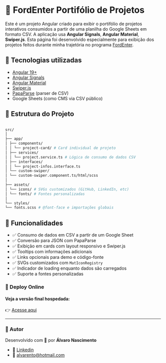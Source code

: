 # 🚀 FordEnter Portifólio de Projetos

Este é um projeto Angular criado para exibir o portifólio de projetos interativos consumidos a partir de uma planilha do Google Sheets em formato CSV. A aplicação usa **Angular Signals**, **Angular Material**, **Swiper.js**. Esta página foi desenvolvido especialmente para exibição dos projetos feitos durante minha trajetória no programa [FordEnter](https://www.ford.com.br/sobre-a-ford/ford-enter/).

## 🧱 Tecnologias utilizadas

- [Angular 19+](https://angular.dev/)
- [Angular Signals](https://angular.dev/guide/signals)
- [Angular Material](https://material.angular.dev/)
- [Swiper.js](https://swiperjs.com/)
- [PapaParse](https://www.papaparse.com/) (parser de CSV)
- Google Sheets (como CMS via CSV público)

## 📂 Estrutura do Projeto


```bash

src/
│
├── app/
│ ├── components/
│ │ └── project-card/ # Card individual de projeto
│ ├── services/
│ │ └── project.service.ts # Lógica de consumo de dados CSV
│ ├── interfaces/
│ │ └── project-infos.interface.ts
│ └── custom-swiper/
│ └── custom-swiper.component.ts/html/scss
│
├── assets/
│ └── icons/ # SVGs customizados (GitHub, LinkedIn, etc)
│ └── fonts/ # Fontes personalizadas
│
└── styles/
└── fonts.scss # @font-face e importações globais
```

## 🧠 Funcionalidades

- ✅ Consumo de dados em CSV a partir de um Google Sheet
- ✅ Conversão para JSON com PapaParse
- ✅ Exibição em cards com layout responsivo e Swiper.js
- ✅ Tooltips com informações adicionais
- ✅ Links opcionais para demo e código-fonte
- ✅ SVGs customizados com `MatIconRegistry`
- ✅ Indicador de loading enquanto dados são carregados
- ✅ Suporte a fontes personalizadas

### :link: Deploy Online

#### Veja a versão final hospedada:

:point_right: [Acesse aqui](https://alvarofordenter.site)

---
### 👤 Autor
Desenvolvido com 💙 por **Álvaro Nascimento**
- 🔗 [Linkedin](https://www.linkedin.com/in/alvarento)
- 📧 alvarento@hotmail.com
